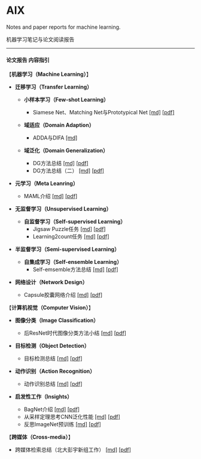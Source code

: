 # AIX
Notes and paper reports for machine learning.

机器学习笔记与论文阅读报告

------

#### 论文报告 内容指引



【**机器学习（Machine Learning）**】

* **迁移学习（Transfer Learning）**

  * **小样本学习（Few-shot Learning）**
    * Siamese Net、Matching Net与Prototypical Net	[[md]](https://github.com/KveinXu/AIX/blob/master/%E8%AE%BA%E6%96%87%E6%8A%A5%E5%91%8A/markdown/Few-shot%E4%B8%89%E5%A4%A7%E7%BB%8F%E5%85%B8%E6%96%B9%E6%B3%95%E5%B0%8F%E7%BB%93.md) [[pdf]](https://github.com/KveinXu/AIX/blob/master/%E8%AE%BA%E6%96%87%E6%8A%A5%E5%91%8A/pdf/Few-shot%E4%B8%89%E5%A4%A7%E7%BB%8F%E5%85%B8%E6%96%B9%E6%B3%95%E5%B0%8F%E7%BB%93.pdf)

  * **域适应（Domain Adaption）**
    * ADDA与DIFA	[[md]](https://github.com/KveinXu/AIX/blob/master/%E8%AE%BA%E6%96%87%E6%8A%A5%E5%91%8A/markdown/ADDA_DIFA.md)

  * **域泛化（Domain Generalization）**
    * DG方法总结	[[md]](https://github.com/KveinXu/AIX/blob/master/%E8%AE%BA%E6%96%87%E6%8A%A5%E5%91%8A/markdown/A%20Brief%20Report%20on%20Domain%20Generalization.md) [[pdf]](https://github.com/KveinXu/AIX/blob/master/%E8%AE%BA%E6%96%87%E6%8A%A5%E5%91%8A/pdf/A%20Brief%20Report%20on%20Domain%20Generalization.pdf)
    * DG方法总结（二）    [[md]](https://github.com/KveinXu/AIX/blob/master/%E8%AE%BA%E6%96%87%E6%8A%A5%E5%91%8A/markdown/Summary%20of%20DG%20papers%20(2).md) [[pdf]](https://github.com/KveinXu/AIX/blob/master/%E8%AE%BA%E6%96%87%E6%8A%A5%E5%91%8A/pdf/Summary%20of%20DG%20papers%20(2).pdf)

* **元学习（Meta Leanring）**
  * MAML介绍	[[md]](https://github.com/KveinXu/AIX/blob/master/%E8%AE%BA%E6%96%87%E6%8A%A5%E5%91%8A/markdown/%E6%B5%85%E6%9E%90MAML%E7%AE%97%E6%B3%95.md) [[pdf]](https://github.com/KveinXu/AIX/blob/master/%E8%AE%BA%E6%96%87%E6%8A%A5%E5%91%8A/pdf/%E6%B5%85%E6%9E%90MAML%E7%AE%97%E6%B3%95.pdf)
* **无监督学习（Unsupervised Learning）**
  * **自监督学习（Self-supervised Learning）**
    * Jigsaw Puzzle任务	[[md]](https://github.com/KveinXu/AIX/blob/master/%E8%AE%BA%E6%96%87%E6%8A%A5%E5%91%8A/markdown/Self-supervised%20Jigsaw%20Puzzles%20Tasks.md) [[pdf]](https://github.com/KveinXu/AIX/blob/master/%E8%AE%BA%E6%96%87%E6%8A%A5%E5%91%8A/pdf/Self-supervised%20Jigsaw%20Puzzles%20Tasks.pdf)
    * Learning2count任务    [[md]](https://github.com/KveinXu/AIX/blob/master/%E8%AE%BA%E6%96%87%E6%8A%A5%E5%91%8A/markdown/Self-supervised%20Learning%20by%20Learning%20to%20Count.md) [[pdf]](https://github.com/KveinXu/AIX/blob/master/%E8%AE%BA%E6%96%87%E6%8A%A5%E5%91%8A/pdf/Self-supervised%20Learning%20by%20Learning%20to%20Count.pdf)
* **半监督学习（Semi-supervised Learning）**
  * **自集成学习（Self-ensemble Learning）**
    * Self-emsemble方法总结	[[md]](https://github.com/KveinXu/AIX/blob/master/%E8%AE%BA%E6%96%87%E6%8A%A5%E5%91%8A/markdown/Summary%20of%20Self-ensemble%20Methods.md) [[pdf]](https://github.com/KveinXu/AIX/blob/master/%E8%AE%BA%E6%96%87%E6%8A%A5%E5%91%8A/pdf/Summary%20of%20Self-ensemble%20Methods.pdf)
* **网络设计（Network Design）**
  * Capsule胶囊网络介绍	[[md]](https://github.com/KveinXu/AIX/blob/master/%E8%AE%BA%E6%96%87%E6%8A%A5%E5%91%8A/markdown/Capsule%E8%83%B6%E5%9B%8A%E7%BD%91%E7%BB%9C%E4%BB%8B%E7%BB%8D.md) [[pdf]](https://github.com/KveinXu/AIX/blob/master/%E8%AE%BA%E6%96%87%E6%8A%A5%E5%91%8A/pdf/Capsule%E8%83%B6%E5%9B%8A%E7%BD%91%E7%BB%9C%E4%BB%8B%E7%BB%8D.pdf)



【**计算机视觉（Computer Vision）**】

* **图像分类（Image Classification）**
  * 后ResNet时代图像分类方法小结	[[md]](https://github.com/KveinXu/AIX/blob/master/%E8%AE%BA%E6%96%87%E6%8A%A5%E5%91%8A/markdown/%E5%90%8EResNet%E6%97%B6%E4%BB%A3%E5%9B%BE%E5%83%8F%E5%88%86%E7%B1%BB%E6%96%B9%E6%B3%95.md) [[pdf]](https://github.com/KveinXu/AIX/blob/master/%E8%AE%BA%E6%96%87%E6%8A%A5%E5%91%8A/pdf/%E5%90%8EResNet%E6%97%B6%E4%BB%A3%E5%9B%BE%E5%83%8F%E5%88%86%E7%B1%BB%E6%96%B9%E6%B3%95.pdf)

* **目标检测（Object Detection）**
  * 目标检测总结	[[md]](https://github.com/KveinXu/AIX/blob/master/%E8%AE%BA%E6%96%87%E6%8A%A5%E5%91%8A/markdown/%E7%9B%AE%E6%A0%87%E6%A3%80%E6%B5%8B%E6%96%B9%E6%B3%95%E6%80%BB%E7%BB%93.md) [[pdf]](https://github.com/KveinXu/AIX/blob/master/%E8%AE%BA%E6%96%87%E6%8A%A5%E5%91%8A/pdf/%E7%9B%AE%E6%A0%87%E6%A3%80%E6%B5%8B%E6%96%B9%E6%B3%95%E6%80%BB%E7%BB%93.pdf)
* **动作识别（Action Recognition）**
  * 动作识别总结	[[md]](https://github.com/KveinXu/AIX/blob/master/%E8%AE%BA%E6%96%87%E6%8A%A5%E5%91%8A/markdown/%E5%8A%A8%E4%BD%9C%E8%AF%86%E5%88%AB%E6%80%BB%E7%BB%93.md) [[pdf]](https://github.com/KveinXu/AIX/blob/master/%E8%AE%BA%E6%96%87%E6%8A%A5%E5%91%8A/pdf/%E5%8A%A8%E4%BD%9C%E8%AF%86%E5%88%AB%E6%80%BB%E7%BB%93.pdf)

* **启发性工作（Insights）**
  * BagNet介绍	[[md]](https://github.com/KveinXu/AIX/blob/master/%E8%AE%BA%E6%96%87%E6%8A%A5%E5%91%8A/markdown/BagNet%E4%BB%8B%E7%BB%8D.md) [[pdf]](https://github.com/KveinXu/AIX/blob/master/%E8%AE%BA%E6%96%87%E6%8A%A5%E5%91%8A/pdf/BagNet%E4%BB%8B%E7%BB%8D.pdf)
  * 从采样定理思考CNN泛化性能    [[md]](https://github.com/KveinXu/AIX/blob/master/%E8%AE%BA%E6%96%87%E6%8A%A5%E5%91%8A/markdown/%E4%BB%8E%E9%87%87%E6%A0%B7%E5%AE%9A%E7%90%86%E6%80%9D%E8%80%83CNN%E6%B3%9B%E5%8C%96%E6%80%A7%E8%83%BD.md) [[pdf]](https://github.com/KveinXu/AIX/blob/master/%E8%AE%BA%E6%96%87%E6%8A%A5%E5%91%8A/pdf/%E4%BB%8E%E9%87%87%E6%A0%B7%E5%AE%9A%E7%90%86%E6%80%9D%E8%80%83CNN%E6%B3%9B%E5%8C%96%E6%80%A7%E8%83%BD.pdf)
  * 反思ImageNet预训练    [[md]](https://github.com/KveinXu/AIX/blob/master/%E8%AE%BA%E6%96%87%E6%8A%A5%E5%91%8A/markdown/%E5%8F%8D%E6%80%9DImageNet%E9%A2%84%E8%AE%AD%E7%BB%83.md) [[pdf]](https://github.com/KveinXu/AIX/blob/master/%E8%AE%BA%E6%96%87%E6%8A%A5%E5%91%8A/pdf/%E5%8F%8D%E6%80%9DImageNet%E9%A2%84%E8%AE%AD%E7%BB%83.pdf)



【**跨媒体（Cross-media）**】

* 跨媒体检索总结（北大彭宇新组工作）	[[md]](https://github.com/KveinXu/AIX/blob/master/%E8%AE%BA%E6%96%87%E6%8A%A5%E5%91%8A/markdown/A%20Report%20on%20Cross-media%20Retrieval%20Methods.md) [[pdf]](https://github.com/KveinXu/AIX/blob/master/%E8%AE%BA%E6%96%87%E6%8A%A5%E5%91%8A/pdf/A%20Report%20on%20Cross-media%20Retrieval%20Methods.pdf)